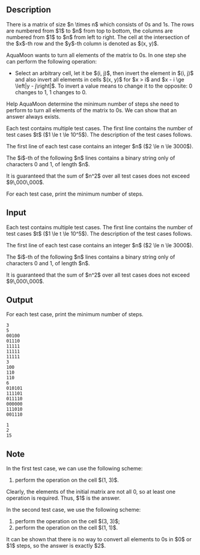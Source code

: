 ## Description

<div><p>There is a matrix of size $n \times n$ which consists of <span class="tex-font-style-tt">0</span>s and <span class="tex-font-style-tt">1</span>s. The rows are numbered from $1$ to $n$ from top to bottom, the columns are numbered from $1$ to $n$ from left to right. The cell at the intersection of the $x$-th row and the $y$-th column is denoted as $(x, y)$.</p><p>AquaMoon wants to turn all elements of the matrix to <span class="tex-font-style-tt">0</span>s. In one step she can perform the following operation:</p><ul> <li> Select an arbitrary cell, let it be $(i, j)$, then invert the element in $(i, j)$ and also invert all elements in cells $(x, y)$ for $x &gt; i$ and $x - i \ge \left|y - j\right|$. To invert a value means to change it to the opposite: <span class="tex-font-style-tt">0</span> changes to <span class="tex-font-style-tt">1</span>, <span class="tex-font-style-tt">1</span> changes to <span class="tex-font-style-tt">0</span>. </li></ul><p>Help AquaMoon determine the minimum number of steps she need to perform to turn all elements of the matrix to <span class="tex-font-style-tt">0</span>s. We can show that an answer always exists.</p></div><div class="input-specification"><p>Each test contains multiple test cases. The first line contains the number of test cases $t$ ($1 \le t \le 10^5$). The description of the test cases follows.</p><p>The first line of each test case contains an integer $n$ ($2 \le n \le 3000$).</p><p>The $i$-th of the following $n$ lines contains a binary string only of characters <span class="tex-font-style-tt">0</span> and <span class="tex-font-style-tt">1</span>, of length $n$.</p><p>It is guaranteed that the sum of $n^2$ over all test cases does not exceed $9\,000\,000$.</p></div><div class="output-specification"><p>For each test case, print the minimum number of steps.</p></div>

## Input

<p>Each test contains multiple test cases. The first line contains the number of test cases $t$ ($1 \le t \le 10^5$). The description of the test cases follows.</p><p>The first line of each test case contains an integer $n$ ($2 \le n \le 3000$).</p><p>The $i$-th of the following $n$ lines contains a binary string only of characters <span class="tex-font-style-tt">0</span> and <span class="tex-font-style-tt">1</span>, of length $n$.</p><p>It is guaranteed that the sum of $n^2$ over all test cases does not exceed $9\,000\,000$.</p>

## Output

<p>For each test case, print the minimum number of steps.</p>





```input1|2,3,4,5,6,7,12,13,14,15,16,17,18
3
5
00100
01110
11111
11111
11111
3
100
110
110
6
010101
111101
011110
000000
111010
001110
```




```output1
1
2
15
```



## Note

<p>In the first test case, we can use the following scheme:</p><ol> <li> perform the operation on the cell $(1, 3)$. </li></ol><p>Clearly, the elements of the initial matrix are not all <span class="tex-font-style-tt">0</span>, so at least one operation is required. Thus, $1$ is the answer.</p><p>In the second test case, we use the following scheme:</p><ol> <li> perform the operation on the cell $(3, 3)$; </li><li> perform the operation on the cell $(1, 1)$. </li></ol><p>It can be shown that there is no way to convert all elements to <span class="tex-font-style-tt">0</span>s in $0$ or $1$ steps, so the answer is exactly $2$.</p>
